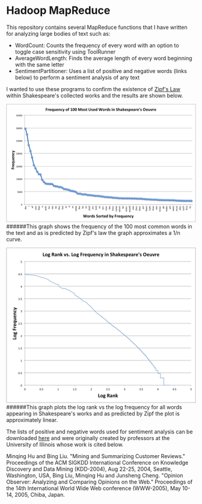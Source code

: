 # Hadoop MapReduce
This repository contains several MapReduce functions that I have written for analyzing large bodies of text such as:
* WordCount: Counts the frequency of every word with an option to toggle case sensitivity using ToolRunner
* AverageWordLength: Finds the average length of every word beginning with the same letter
* SentimentPartitioner: Uses a list of positive and negative words (links below) to perform a sentiment analysis of any text

I wanted to use these programs to confirm the existence of [Zipf's Law](https://en.wikipedia.org/wiki/Zipf's_law) within Shakespeare's collected works and the results are shown below.

![alt text](https://github.com/alex-oser/hadoop/blob/master/FrequencyShakespeare.png "Shakspeare Word Frequency")
######This graph shows the frequency of the 100 most common words in the text and as is predicted by Zipf's law the graph approximates a 1/n curve.

![alt text](https://github.com/alex-oser/hadoop/blob/master/LogFrequencyShakespeare.png "Shakspeare Word Frequency")
######This graph plots the log rank vs the log frequency for all words appearing in Shakespeare's works and as predicted by Zipf the plot is approximately linear.

The lists of positive and negative words used for sentiment analysis can be downloaded [here](http://www.cs.uic.edu/~liub/FBS/sentiment-analysis.html) and were originally created by professors at the University of Illinois whose work is cited below.

Minqing Hu and Bing Liu. "Mining and Summarizing Customer Reviews." 
   Proceedings of the ACM SIGKDD International Conference on Knowledge 
   Discovery and Data Mining (KDD-2004), Aug 22-25, 2004, Seattle, 
   Washington, USA, 
Bing Liu, Minqing Hu and Junsheng Cheng. "Opinion Observer: Analyzing 
   and Comparing Opinions on the Web." Proceedings of the 14th 
   International World Wide Web conference (WWW-2005), May 10-14, 
   2005, Chiba, Japan.
 